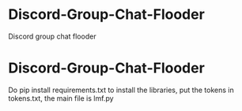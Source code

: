 # Discord-Group-Chat-Flooder
Discord group chat flooder

# Discord-Group-Chat-Flooder

Do pip install requirements.txt to install the libraries, put the tokens in tokens.txt, the main file is lmf.py

